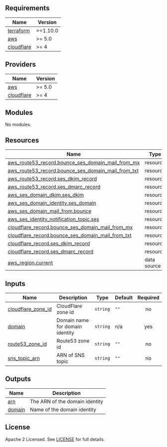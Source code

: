 ## Requirements

| Name | Version |
|------|---------|
| <a name="requirement_terraform"></a> [terraform](#requirement\_terraform) | >=1.10.0 |
| <a name="requirement_aws"></a> [aws](#requirement\_aws) | >= 5.0 |
| <a name="requirement_cloudflare"></a> [cloudflare](#requirement\_cloudflare) | >= 4 |

## Providers

| Name | Version |
|------|---------|
| <a name="provider_aws"></a> [aws](#provider\_aws) | >= 5.0 |
| <a name="provider_cloudflare"></a> [cloudflare](#provider\_cloudflare) | >= 4 |

## Modules

No modules.

## Resources

| Name | Type |
|------|------|
| [aws_route53_record.bounce_ses_domain_mail_from_mx](https://registry.terraform.io/providers/hashicorp/aws/latest/docs/resources/route53_record) | resource |
| [aws_route53_record.bounce_ses_domain_mail_from_txt](https://registry.terraform.io/providers/hashicorp/aws/latest/docs/resources/route53_record) | resource |
| [aws_route53_record.ses_dkim_record](https://registry.terraform.io/providers/hashicorp/aws/latest/docs/resources/route53_record) | resource |
| [aws_route53_record.ses_dmarc_record](https://registry.terraform.io/providers/hashicorp/aws/latest/docs/resources/route53_record) | resource |
| [aws_ses_domain_dkim.ses_dkim](https://registry.terraform.io/providers/hashicorp/aws/latest/docs/resources/ses_domain_dkim) | resource |
| [aws_ses_domain_identity.ses_domain](https://registry.terraform.io/providers/hashicorp/aws/latest/docs/resources/ses_domain_identity) | resource |
| [aws_ses_domain_mail_from.bounce](https://registry.terraform.io/providers/hashicorp/aws/latest/docs/resources/ses_domain_mail_from) | resource |
| [aws_ses_identity_notification_topic.ses](https://registry.terraform.io/providers/hashicorp/aws/latest/docs/resources/ses_identity_notification_topic) | resource |
| [cloudflare_record.bounce_ses_domain_mail_from_mx](https://registry.terraform.io/providers/cloudflare/cloudflare/latest/docs/resources/record) | resource |
| [cloudflare_record.bounce_ses_domain_mail_from_txt](https://registry.terraform.io/providers/cloudflare/cloudflare/latest/docs/resources/record) | resource |
| [cloudflare_record.ses_dkim_record](https://registry.terraform.io/providers/cloudflare/cloudflare/latest/docs/resources/record) | resource |
| [cloudflare_record.ses_dmarc_record](https://registry.terraform.io/providers/cloudflare/cloudflare/latest/docs/resources/record) | resource |
| [aws_region.current](https://registry.terraform.io/providers/hashicorp/aws/latest/docs/data-sources/region) | data source |

## Inputs

| Name | Description | Type | Default | Required |
|------|-------------|------|---------|:--------:|
| <a name="input_cloudflare_zone_id"></a> [cloudflare\_zone\_id](#input\_cloudflare\_zone\_id) | CloudFlare zone id | `string` | `""` | no |
| <a name="input_domain"></a> [domain](#input\_domain) | Domain name for domain identity | `string` | n/a | yes |
| <a name="input_route53_zone_id"></a> [route53\_zone\_id](#input\_route53\_zone\_id) | Route53 zone id | `string` | `""` | no |
| <a name="input_sns_topic_arn"></a> [sns\_topic\_arn](#input\_sns\_topic\_arn) | ARN of SNS topic | `string` | `""` | no |

## Outputs

| Name | Description |
|------|-------------|
| <a name="output_arn"></a> [arn](#output\_arn) | The ARN of the domain identity |
| <a name="output_domain"></a> [domain](#output\_domain) | Name of the domain identity |

## License

Apache 2 Licensed. See [LICENSE](https://github.com/TechHoldingLLC/terraform-aws-ses/blob/main/LICENSE) for full details.

